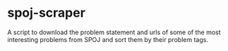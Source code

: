 # spoj-scraper
A script to download the problem statement and urls of some of the most interesting problems from SPOJ and sort them by their problem tags.
